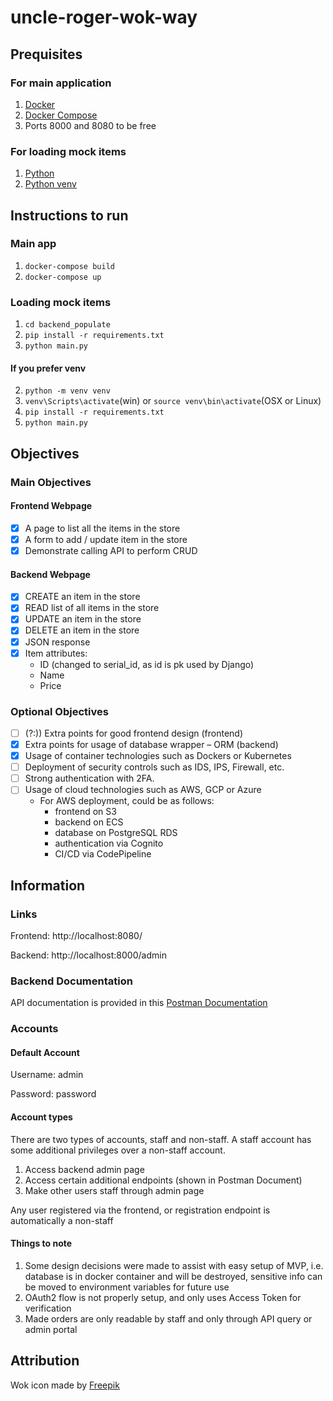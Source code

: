 # uncle-roger-wok-way

## Prequisites
### For main application
1. [Docker](https://docs.docker.com/get-docker/)
2. [Docker Compose](https://docs.docker.com/compose/)
3. Ports 8000 and 8080 to be free

### For loading mock items
1. [Python](https://docs.python.org/)
2. [Python venv](https://docs.python.org/3/library/venv.html)
## Instructions to run
### Main app
1. `docker-compose build`
2. `docker-compose up`

### Loading mock items
1. `cd backend_populate`
2. `pip install -r requirements.txt`
3. `python main.py`
#### If you prefer venv
2. `python -m venv venv`
3. `venv\Scripts\activate`(win) or `source venv\bin\activate`(OSX or Linux)
4. `pip install -r requirements.txt`
5. `python main.py`

## Objectives
### Main Objectives
#### Frontend Webpage
- [x] A page to list all the items in the store
- [x] A form to add / update item in the store
- [x] Demonstrate calling API to perform CRUD
#### Backend Webpage
- [x] CREATE an item in the store
- [x] READ list of all items in the store
- [x] UPDATE an item in the store
- [x] DELETE an item in the store
- [x] JSON response
- [x] Item attributes:
    - ID (changed to serial_id, as id is pk used by Django)
    - Name
    - Price
### Optional Objectives
- [ ] (?:)) Extra points for good frontend design (frontend)
- [x] Extra points for usage of database wrapper – ORM (backend)
- [x] Usage of container technologies such as Dockers or Kubernetes
- [ ] Deployment of security controls such as IDS, IPS, Firewall, etc.
- [ ] Strong authentication with 2FA.   
- [ ] Usage of cloud technologies such as AWS, GCP or Azure
    - For AWS deployment, could be as follows:
        - frontend on S3
        - backend on ECS
        - database on PostgreSQL RDS
        - authentication via Cognito
        - CI/CD via CodePipeline

## Information
### Links
Frontend: http://localhost:8080/

Backend: http://localhost:8000/admin
### Backend Documentation
API documentation is provided in this [Postman Documentation](https://documenter.getpostman.com/view/9432978/Tzz7Pxk9)
### Accounts
#### Default Account
Username: admin

Password: password

#### Account types
There are two types of accounts, staff and non-staff.
A staff account has some additional privileges over a non-staff account.
1. Access backend admin page
2. Access certain additional endpoints (shown in Postman Document)
3. Make other users staff through admin page

Any user registered via the frontend, or registration endpoint is automatically a non-staff

#### Things to note
1. Some design decisions were made to assist with easy setup of MVP, i.e. database is in docker container and will be destroyed, sensitive info can be moved to environment variables for future use
2. OAuth2 flow is not properly setup, and only uses Access Token for verification
3. Made orders are only readable by staff and only through API query or admin portal

## Attribution
Wok icon made by [Freepik](https://www.freepik.com)
